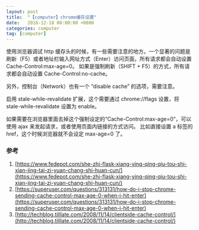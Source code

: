 ```yaml
---
layout: post
title:  "【computer】chrome缓存设置"
date:   2016-12-18 08:00:00 +0800
categories: computer
tag: [computer]
---
```


使用浏览器调试 http 缓存头的时候，有一些需要注意的地方。一个显著的问题是刷新（F5）或者地址栏输入网址方式（Enter）访问页面，所有请求都会自动设置 Cache-Control:max-age=0。
如果是强制刷新（SHIFT + F5）的方式，所有请求都会自动设置 Cache-Control:no-cache。

另外，控制台（Network）也有一个 “disable cache” 的选项，需要注意。 

启用 stale-while-revalidate 扩展，这个需要通过 chrome://flags 设置，将 stale-while-revalidate 设置为 enable。

如果需要在浏览器里面去掉这个强制设定的“Cache-Control:max-age=0”，可以使用 ajax 来发起请求，或者使用页面内链接的方式访问。
比如直接设置 a 标签的 href，这个时候浏览器就不会设定 max-age=0 了。

### 参考

1. [https://www.fedepot.com/she-zhi-flask-xiang-ying-qing-qiu-tou-shi-xian-jing-tai-zi-yuan-chang-shi-huan-cun/](https://www.fedepot.com/she-zhi-flask-xiang-ying-qing-qiu-tou-shi-xian-jing-tai-zi-yuan-chang-shi-huan-cun/)
2. [https://superuser.com/questions/313131/how-do-i-stop-chrome-sending-cache-control-max-age-0-when-i-hit-enter](https://superuser.com/questions/313131/how-do-i-stop-chrome-sending-cache-control-max-age-0-when-i-hit-enter)
3. [http://techblog.tilllate.com/2008/11/14/clientside-cache-control/](http://techblog.tilllate.com/2008/11/14/clientside-cache-control/)